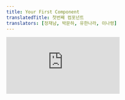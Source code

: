 ```yaml
---
title: Your First Component
translatedTitle: 첫번째 컴포넌트
translators: [정재남, 박문하, 유한나라, 이나령]
---
```


<iframe 
  style={{aspectRatio: 1.7778, width: '100%'}} 
  src="https://www.youtube.com/embed/playlist?list=PLjQV3hketAJkh6BEl0n4PDS_2fBd0cS9v&index=7"
  title="YouTube video player" 
  frameBorder="0" 
/>

<Intro>

*Components* are one of the core concepts of React. They are the foundation upon which you build user interfaces (UI), which makes them the perfect place to start your React journey!
<Trans>컴포넌트는 React의 핵심 개념 중 하나입니다. 컴포넌트는 사용자 인터페이스(UI)를 구축하는 기반이 되므로 React 여정을 시작하기에 완벽한 곳입니다!</Trans>

</Intro>

<YouWillLearn>

* What a component is
* What role components play in a React application
* How to write your first React component

<TransBlock>
  - 컴포넌트가 무엇인지
  - React 어플리케이션에서 컴포넌트의 역할
  - 첫번째 React 컴포넌트를 작성하는 방법
</TransBlock>
</YouWillLearn>

## Components: UI building blocks<Trans>컴포넌트: UI 구성 요소</Trans> {/*components-ui-building-blocks*/}

On the Web, HTML lets us create rich structured documents with its built-in set of tags like `<h1>` and `<li>`:
<Trans>웹에서는 HTML을 통해 `<h1>`, `<li>`와 같은 태그를 사용하여 풍부한 구조의 문서를 만들 수 있습니다:</Trans>

```html
<article>
  <h1>My First Component</h1>
  <ol>
    <li>Components: UI Building Blocks</li>
    <li>Defining a Component</li>
    <li>Using a Component</li>
  </ol>
</article>
```

This markup represents this article `<article>`, its heading `<h1>`, and an (abbreviated) table of contents as an ordered list `<ol>`. Markup like this, combined with CSS for style, and JavaScript for interactivity, lies behind every sidebar, avatar, modal, dropdown—every piece of UI you see on the Web.
<Trans>이 마크업은 아티클을 `<article>`로, 제목을 `<h1>`로, (축약된) 목차를 정렬된 목록 `<ol>`로 나타냅니다. 이와 같은 마크업은 스타일을 위한 CSS, 상호작용을 위한 JavaScript와 결합되어 웹에서 볼 수 있는 모든 사이드바, 아바타, 모달, 드롭다운 등 모든 UI의 기반이 됩니다.</Trans>

React lets you combine your markup, CSS, and JavaScript into custom "components", **reusable UI elements for your app.** The table of contents code you saw above could be turned into a `<TableOfContents />` component you could render on every page. Under the hood, it still uses the same HTML tags like `<article>`, `<h1>`, etc.
<Trans>React를 사용하면 마크업, CSS, JavaScript를 **앱의 재사용 가능한 UI 요소**인 사용자 정의 "컴포넌트"로 결합할 수 있습니다. 위에서 본 목차 코드는 모든 페이지에 렌더링할 수 있는 `<TableOfContents />` 컴포넌트로 전환될 수 있습니다. 내부적으로는 여전히 `<article>`, `<h1>` 등과 같은 동일한 HTML 태그를 사용합니다.</Trans>

Just like with HTML tags, you can compose, order and nest components to design whole pages. For example, the documentation page you're reading is made out of React components:
<Trans>HTML 태그와 마찬가지로 컴포넌트를 작성, 순서 지정 및 중첩하여 전체 페이지를 디자인할 수 있습니다. 예를 들어, 여러분이 읽고 있는 문서 페이지는 React 컴포넌트로 구성되어 있습니다:</Trans>

```js
<PageLayout>
  <NavigationHeader>
    <SearchBar />
    <Link to="/docs">Docs</Link>
  </NavigationHeader>
  <Sidebar />
  <PageContent>
    <TableOfContents />
    <DocumentationText />
  </PageContent>
</PageLayout>
```

As your project grows, you will notice that many of your designs can be composed by reusing components you already wrote, speeding up your development. Our table of contents above could be added to any screen with `<TableOfContents />`! You can even jumpstart your project with the thousands of components shared by the React open source community like [Chakra UI](https://chakra-ui.com/) and [Material UI.](https://material-ui.com/)
<Trans>프로젝트가 성장함에 따라 이미 작성한 컴포넌트를 재사용하여 많은 디자인을 구성할 수 있으므로 개발 속도가 빨라집니다. 위의 목차는 `<TableOfContents />`를 사용하여 어떤 화면에도 추가할 수 있습니다! [Chakra UI](https://chakra-ui.com/), [Material UI](https://material-ui.com/)와 같은 React 오픈소스 커뮤니티에서 공유되는 수천 개의 컴포넌트로 프로젝트를 빠르게 시작할 수도 있습니다.</Trans>

## Defining a component<Trans>컴포넌트 정의하기</Trans> {/*defining-a-component*/}

Traditionally when creating web pages, web developers marked up their content and then added interaction by sprinkling on some JavaScript. This worked great when interaction was a nice-to-have on the web. Now it is expected for many sites and all apps. React puts interactivity first while still using the same technology: **a React component is a JavaScript function that you can _sprinkle with markup_.** Here's what that looks like (you can edit the example below):
<Trans>기존에는 웹 페이지를 만들 때 웹 개발자가 콘텐츠를 마크업한 다음 JavaScript를 뿌려 상호작용을 추가했습니다. 이는 웹에서 상호작용이 중요했던 시절에 효과적이었습니다. 이제는 많은 사이트와 모든 앱에서 상호작용을 기대합니다. React는 동일한 기술을 사용하면서도 상호작용을 우선시합니다. **React 컴포넌트는 *마크업으로 뿌릴 수 있는* JavaScript 함수입니다.** 그 모습은 다음과 같습니다(아래 예시를 편집할 수 있습니다):</Trans>

<Sandpack>

```js
export default function Profile() {
  return (
    <img
      src="https://i.imgur.com/MK3eW3Am.jpg"
      alt="Katherine Johnson"
    />
  )
}
```

```css
img { height: 200px; }
```

</Sandpack>

And here's how to build a component:
<Trans>컴포넌트를 빌드하는 방법은 다음과 같습니다:</Trans>

### Step 1: Export the component<Trans>컴포넌트 내보내기</Trans> {/*step-1-export-the-component*/}

The `export default` prefix is a [standard JavaScript syntax](https://developer.mozilla.org/docs/web/javascript/reference/statements/export) (not specific to React). It lets you mark the main function in a file so that you can later import it from other files. (More on importing in [Importing and Exporting Components](/learn/importing-and-exporting-components)!)
<Trans>`export default` 접두사는 [표준 JavaScript 구문](https://developer.mozilla.org/docs/web/javascript/reference/statements/export)입니다(React에만 해당되지 않음). 이 접두사를 사용하면 나중에 다른 파일에서 가져올 수 있도록 파일에 주요 기능을 표시할 수 있습니다. (더 자세한 내용은 [컴포넌트 import 및 export](/learn/importing-and-exporting-components)를 참고하세요!)</Trans>

### Step 2: Define the function<Trans>함수 정의하기</Trans> {/*step-2-define-the-function*/}

With `function Profile() { }` you define a JavaScript function with the name `Profile`.
<Trans>`function Profile() { }`을 사용하면 `Profile`이라는 이름의 JavaScript 함수를 정의할 수 있습니다.</Trans>

<Pitfall>

React components are regular JavaScript functions, but **their names must start with a capital letter** or they won't work!
<Trans>React 컴포넌트는 일반 JavaScript 함수이지만, **이름은 대문자로 시작해야 하며** 그렇지 않으면 작동하지 않습니다!</Trans>

<Extra>
#### 꼭 그렇지는 않습니다! -@정재남 {/*not_really*/}

JSX 안에서는 반드시 대문자로 시작해야 하지만, 그밖의 상황에서는 무관합니다. [다양한 방법으로 컴포넌트 추가하기](/learn#add_component_in_various_ways)를 참고하세요.
</Extra>
</Pitfall>

### Step 3: Add markup<Trans>마크업 추가하기</Trans> {/*step-3-add-markup*/}

The component returns an `<img />` tag with `src` and `alt` attributes. `<img />` is written like HTML, but it is actually JavaScript under the hood! This syntax is called [JSX](/learn/writing-markup-with-jsx), and it lets you embed markup inside JavaScript.
<Trans>이 컴포넌트는 `src` 및 `alt` 속성을 가진 `<img />` 태그를 반환합니다. `<img />` 는 HTML처럼 작성되었지만 실제로는 JavaScript입니다! 이 구문을 [JSX](/learn/writing-markup-with-jsx)라고 하며, JavaScript 안에 마크업을 삽입할 수 있습니다.</Trans>

Return statements can be written all on one line, as in this component:
<Trans>반환문은 이 컴포넌트에서처럼 한 줄에 모두 작성할 수 있습니다:</Trans>

```js
return <img src="https://i.imgur.com/MK3eW3As.jpg" alt="Katherine Johnson" />;
```

But if your markup isn't all on the same line as the `return` keyword, you must wrap it in a pair of parentheses:
<Trans>그러나 마크업이 모두 `return` 키워드와 같은 라인에 있지 않은 경우에는 다음과 같이 괄호로 묶어야 합니다:</Trans>

```js
return (
  <div>
    <img src="https://i.imgur.com/MK3eW3As.jpg" alt="Katherine Johnson" />
  </div>
);
```

<Pitfall>

Without parentheses, any code on the lines after `return` [will be ignored](https://stackoverflow.com/questions/2846283/what-are-the-rules-for-javascripts-automatic-semicolon-insertion-asi)!
<Trans>괄호가 없으면 `return` 뒷 라인에 있는 모든 코드가 [무시됩니다](https://stackoverflow.com/questions/2846283/what-are-the-rules-for-javascripts-automatic-semicolon-insertion-asi)!</Trans>

</Pitfall>

## Using a component<Trans>컴포넌트 사용하기</Trans> {/*using-a-component*/}

Now that you've defined your `Profile` component, you can nest it inside other components. For example, you can export a `Gallery` component that uses multiple `Profile` components:
<Trans>이제 `Profile` 컴포넌트를 정의했으므로 다른 컴포넌트 안에 중첩할 수 있습니다. 예를 들어, 여러 `Profile` 컴포넌트를 사용하는 `Gallery` 컴포넌트를 내보낼 수 있습니다:</Trans>

<Sandpack>

```js
function Profile() {
  return (
    <img
      src="https://i.imgur.com/MK3eW3As.jpg"
      alt="Katherine Johnson"
    />
  );
}

export default function Gallery() {
  return (
    <section>
      <h1>Amazing scientists</h1>
      <Profile />
      <Profile />
      <Profile />
    </section>
  );
}
```

```css
img { margin: 0 10px 10px 0; height: 90px; }
```

</Sandpack>

### What the browser sees<Trans>브라우저에 표시되는 내용</Trans> {/*what-the-browser-sees*/}

Notice the difference in casing:
<Trans>대소문자의 차이에 주목하세요:</Trans>

* `<section>` is lowercase, so React knows we refer to an HTML tag.
* `<Profile />` starts with a capital `P`, so React knows that we want to use our component called `Profile`.

<TransBlock>
- `<section>` 은 소문자이므로 React는 HTML 태그를 가리킨다고 이해합니다.
- `<Profile />` 은 대문자 `P` 로 시작하므로 React는 `Profile` 이라는 컴포넌트를 사용하고자 한다고 이해합니다.
</TransBlock>

And `Profile` contains even more HTML: `<img />`. In the end, this is what the browser sees:
<Trans>그리고 `<Profile />` 은 더 많은 HTML `<img />`가 포함되어 있습니다. 결국 브라우저에 표시되는 내용은 다음과 같습니다:</Trans>

```html
<section>
  <h1>Amazing scientists</h1>
  <img src="https://i.imgur.com/MK3eW3As.jpg" alt="Katherine Johnson" />
  <img src="https://i.imgur.com/MK3eW3As.jpg" alt="Katherine Johnson" />
  <img src="https://i.imgur.com/MK3eW3As.jpg" alt="Katherine Johnson" />
</section>
```

### Nesting and organizing components<Trans>컴포넌트 중첩 및 구성</Trans> {/*nesting-and-organizing-components*/}

Components are regular JavaScript functions, so you can keep multiple components in the same file. This is convenient when components are relatively small or tightly related to each other. If this file gets crowded, you can always move `Profile` to a separate file. You will learn how to do this shortly on the [page about imports.](/learn/importing-and-exporting-components)
<Trans>컴포넌트는 일반 JavaScript 함수이므로 같은 파일에 여러 컴포넌트를 포함할 수 있습니다. 컴포넌트가 상대적으로 작거나 서로 밀접하게 관련되어 있을 때 편리합니다. 이 파일이 복잡해지면 언제든지 `Profile` 을 별도의 파일로 옮길 수 있습니다. 이 방법은 바로 다음 챕터인 [컴포넌트 import 및 export](/learn/importing-and-exporting-components) 페이지에서 확인할 수 있습니다.</Trans>

Because the `Profile` components are rendered inside `Gallery`—even several times!—we can say that `Gallery` is a **parent component,** rendering each `Profile` as a "child". This is part of the magic of React: you can define a component once, and then use it in as many places and as many times as you like.
<Trans>`Profile` 컴포넌트는 `Gallery` 내에 렌더링되기 때문에(심지어 여러 번!), `Gallery`는 각 `Profile` 을 "자식"으로 렌더링하는 **부모 컴포넌트**라고 말할 수 있습니다. 컴포넌트를 한 번 정의한 다음 원하는 곳에 원하는 만큼 여러 번 사용할 수 있다는 점이 바로 React의 마법입니다.</Trans>

<Pitfall>

Components can render other components, but **you must never nest their definitions:**
<Trans>컴포넌트는 다른 컴포넌트를 렌더링할 수 있지만, **그 정의를 중첩해서는 안 됩니다**:</Trans>

```js {2-5}
export default function Gallery() {
  // 🔴 Never define a component inside another component!
  function Profile() {
    // ...
  }
  // ...
}
```

The snippet above is [very slow and causes bugs.](/learn/preserving-and-resetting-state#different-components-at-the-same-position-reset-state) Instead, define every component at the top level:
<Trans>위의 스니펫은 [매우 느리고 버그를 촉발](/learn/preserving-and-resetting-state#different-components-at-the-same-position-reset-state)합니다. 대신 최상위 레벨에서 모든 컴포넌트를 정의하세요:</Trans>

```js {5-8}
export default function Gallery() {
  // ...
}

// ✅ Declare components at the top level
function Profile() {
  // ...
}
```

When a child component needs some data from a parent, [pass it by props](/learn/passing-props-to-a-component) instead of nesting definitions.
<Trans>자식 컴포넌트에 부모 컴포넌트의 일부 데이터가 필요한 경우, 정의를 중첩하는 대신 props로 전달하세요.</Trans>

</Pitfall>

<DeepDive>

#### Components all the way down<Trans>컴포넌트의 모든 것</Trans> {/*components-all-the-way-down*/}

Your React application begins at a "root" component. Usually, it is created automatically when you start a new project. For example, if you use [CodeSandbox](https://codesandbox.io/) or if you use the framework [Next.js](https://nextjs.org/), the root component is defined in `pages/index.js`. In these examples, you've been exporting root components.
<Trans>React 애플리케이션은 "root" 컴포넌트에서 시작됩니다. 보통 새 프로젝트를 시작할 때 자동으로 생성됩니다. 예를 들어, [CodeSandbox](https://codesandbox.io/)를 사용하는 경우 또는 [Next.js](https://nextjs.org/) 프레임워크를 사용하는 경우, root 컴포넌트는 `pages/index.js`에 정의됩니다. 이 예제에서는 root 컴포넌트를 내보내고 있습니다.</Trans>

Most React apps use components all the way down. This means that you won't only use components for reusable pieces like buttons, but also for larger pieces like sidebars, lists, and ultimately, complete pages! Components are a handy way to organize UI code and markup, even if some of them are only used once.
<Trans>대부분의 React 앱은 모든 부분에서 컴포넌트를 사용합니다. 즉, 버튼과 같이 재사용 가능한 부분뿐만 아니라 사이드바, 목록, 그리고 궁극적으로 전체 페이지와 같은 더 큰 부분에도 컴포넌트를 사용하게 됩니다! 컴포넌트는 한 번만 사용되더라도 UI 코드와 마크업을 정리하는 편리한 방법입니다.</Trans>

[React-based frameworks](/learn/start-a-new-react-project) take this a step further. Instead of using an empty HTML file and letting React "take over" managing the page with JavaScript, they *also* generate the HTML automatically from your React components. This allows your app to show some content before the JavaScript code loads.
<Trans>[React 기반 프레임워크들](/learn/start-a-new-react-project)은 이를 한 단계 더 발전시킵니다. 빈 HTML 파일을 사용하고 React가 JavaScript로 페이지 관리를 "대행"하도록 하는 대신, React 컴포넌트에서 HTML을 자동으로 생성하기*도* 합니다. 이를 통해 JavaScript 코드가 로드되기 전에 앱에서 일부 콘텐츠를 표시할 수 있습니다.</Trans>

Still, many websites only use React to [add interactivity to existing HTML pages.](/learn/add-react-to-an-existing-project#using-react-for-a-part-of-your-existing-page) They have many root components instead of a single one for the entire page. You can use as much—or as little—React as you need.
<Trans>그렇지만 여전히 많은 웹사이트는 React를 [약간의 상호작용을 추가하는 용도로만](/learn/add-react-to-an-existing-project#using-react-for-a-part-of-your-existing-page) 사용합니다. 이러한 웹사이트에는 전체 페이지에 하나의 root 컴포넌트가 아닌 여러 개의 root 컴포넌트가 있습니다. 필요한 만큼 React를 많이 또는 적게 사용할 수 있습니다.</Trans>

</DeepDive>

<Recap>

You've just gotten your first taste of React! Let's recap some key points.
<Trans>이제 막 React를 처음 사용해 보셨습니다! 몇 가지 핵심 사항을 요약해 보겠습니다.</Trans>

* React lets you create components, **reusable UI elements for your app.**
* In a React app, every piece of UI is a component.
* React components are regular JavaScript functions except:

  1. Their names always begin with a capital letter.
  2. They return JSX markup.
 
<TransBlock>
  - React를 사용하면 앱의 **재사용 가능한 UI 요소**인 컴포넌트를 만들 수 있습니다.
  - React 앱에서 모든 UI는 컴포넌트입니다.
  - React 컴포넌트는 다음 몇 가지를 제외하고는 일반적인 JavaScript 함수입니다:
      1. 컴포넌트의 이름은 항상 대문자로 시작합니다.
      2. JSX 마크업을 반환합니다.
</TransBlock>
</Recap>

<Challenges>

#### Export the component<Trans>컴포넌트 내보내기</Trans> {/*export-the-component*/}

This sandbox doesn't work because the root component is not exported:
<Trans>root 컴포넌트를 내보내지 않았기 때문에 이 샌드박스는 작동하지 않습니다:</Trans>

<Sandpack>

```js
function Profile() {
  return (
    <img
      src="https://i.imgur.com/lICfvbD.jpg"
      alt="Aklilu Lemma"
    />
  );
}
```

```css
img { height: 181px; }
```

</Sandpack>

Try to fix it yourself before looking at the solution!
<Trans>정답을 확인하기 전에 직접 해결해 보세요!</Trans>

<Solution>

Add `export default` before the function definition like so:
<Trans>함수 정의 앞에 `export default`를 추가하세요:</Trans>

<Sandpack>

```js
export default function Profile() {
  return (
    <img
      src="https://i.imgur.com/lICfvbD.jpg"
      alt="Aklilu Lemma"
    />
  );
}
```

```css
img { height: 181px; }
```

</Sandpack>

You might be wondering why writing `export` alone is not enough to fix this example. You can learn the difference between `export` and `export default` in [Importing and Exporting Components.](/learn/importing-and-exporting-components)
<Trans>이 예제에서 왜 'export'만으로는 해결되지 않는지 궁금할 것입니다. [컴포넌트 import 및 export](/learn/importing-and-exporting-components)에서 'export'와 'export default'의 차이점을 배울 수 있습니다.</Trans>

</Solution>

#### Fix the return statement<Trans>return 문을 고치세요</Trans> {/*fix-the-return-statement*/}

Something isn't right about this `return` statement. Can you fix it?
<Trans>이 `return` 문에 문제가 있습니다. 고칠 수 있나요?</Trans>

<Hint>

You may get an "Unexpected token" error while trying to fix this. In that case, check that the semicolon appears *after* the closing parenthesis. Leaving a semicolon inside `return ( )` will cause an error.
<Trans>이 문제를 해결하려고 시도하는 동안 "예기치 않은 토큰" 오류가 발생할 수 있습니다. 이 경우 세미콜론이 닫는 괄호 *뒤에* 나타나는지 확인하세요. `return ( )` 안에 세미콜론을 남겨두면 오류가 발생합니다.</Trans>

</Hint>


<Sandpack>

```js
export default function Profile() {
  return
    <img src="https://i.imgur.com/jA8hHMpm.jpg" alt="Katsuko Saruhashi" />;
}
```

```css
img { height: 180px; }
```

</Sandpack>

<Solution>

You can fix this component by moving the return statement to one line like so:
<Trans>다음과 같이 반환문을 한 줄로 이동하여 이 컴포넌트를 수정할 수 있습니다:</Trans>

<Sandpack>

```js
export default function Profile() {
  return <img src="https://i.imgur.com/jA8hHMpm.jpg" alt="Katsuko Saruhashi" />;
}
```

```css
img { height: 180px; }
```

</Sandpack>

Or by wrapping the returned JSX markup in parentheses that open right after `return`:
<Trans>또는 반환된 JSX 마크업을 괄호 안에 감싸서 '반환' 바로 뒤에 열 수 있습니다:</Trans>

<Sandpack>

```js
export default function Profile() {
  return (
    <img 
      src="https://i.imgur.com/jA8hHMpm.jpg" 
      alt="Katsuko Saruhashi" 
    />
  );
}
```

```css
img { height: 180px; }
```

</Sandpack>

</Solution>

#### Spot the mistake<Trans>실수를 찾아내세요</Trans> {/*spot-the-mistake*/}

Something's wrong with how the `Profile` component is declared and used. Can you spot the mistake? (Try to remember how React distinguishes components from the regular HTML tags!)
<Trans>`Profile` 컴포넌트가 선언되고 사용되는 방식에 문제가 있습니다. 실수를 발견할 수 있을까요? (React가 컴포넌트를 일반 HTML 태그와 어떻게 구분하는지 기억해 보세요!)</Trans>

<Sandpack>

```js
function profile() {
  return (
    <img
      src="https://i.imgur.com/QIrZWGIs.jpg"
      alt="Alan L. Hart"
    />
  );
}

export default function Gallery() {
  return (
    <section>
      <h1>Amazing scientists</h1>
      <profile />
      <profile />
      <profile />
    </section>
  );
}
```

```css
img { margin: 0 10px 10px 0; height: 90px; }
```

</Sandpack>

<Solution>

React component names must start with a capital letter.
<Trans>React 컴포넌트 이름은 대문자로 시작해야 합니다.</Trans>

Change `function profile()` to `function Profile()`, and then change every `<profile />` to `<Profile />`:
<Trans>`function profile()`을 `function Profile()`로 변경한 다음 모든 `<profile />`을 `<Profile />`로 변경합니다:</Trans>
<Sandpack>

```js
function Profile() {
  return (
    <img
      src="https://i.imgur.com/QIrZWGIs.jpg"
      alt="Alan L. Hart"
    />
  );
}

export default function Gallery() {
  return (
    <section>
      <h1>Amazing scientists</h1>
      <Profile />
      <Profile />
      <Profile />
    </section>
  );
}
```

```css
img { margin: 0 10px 10px 0; }
```

</Sandpack>

</Solution>

#### Your own component<Trans>컴포넌트를 새로 작성해 보세요</Trans> {/*your-own-component*/}

Write a component from scratch. You can give it any valid name and return any markup. If you're out of ideas, you can write a `Congratulations` component that shows `<h1>Good job!</h1>`. Don't forget to export it!
<Trans>컴포넌트를 처음부터 작성해 보세요. 유효한 이름을 지정하고 마크업을 반환할 수 있습니다. 아이디어가 떠오르지 않는다면 `<h1>Good job!</h1>` 라고 표시하는 `Congratulations` 컴포넌트를 작성할 수 있습니다. 내보내는 것을 잊지 마세요!</Trans>

<Sandpack>

```js
// Write your component below!

```

</Sandpack>

<Solution>

<Sandpack>

```js
export default function Congratulations() {
  return (
    <h1>Good job!</h1>
  );
}
```

</Sandpack>

</Solution>

</Challenges>
